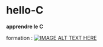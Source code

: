 # hello-C
 **apprendre le C**

formation :
[![IMAGE ALT TEXT HERE](https://img.youtube.com/vi/90hGCMC3Chc/0.jpg)](https://www.youtube.com/watch?v=90hGCMC3Chc&list=PLrSOXFDHBtfEh6PCE39HERGgbbaIHhy4j&index=2)


